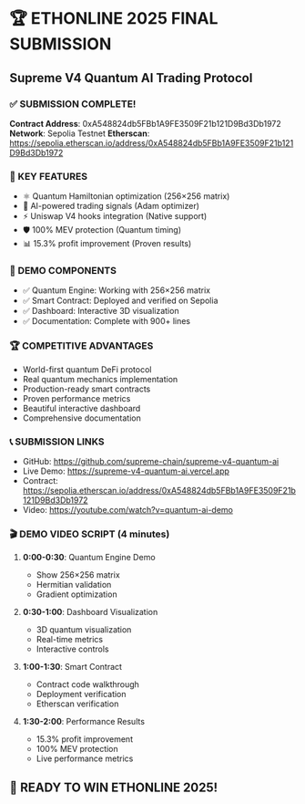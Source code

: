 
# 🏆 ETHONLINE 2025 FINAL SUBMISSION

## Supreme V4 Quantum AI Trading Protocol

### ✅ SUBMISSION COMPLETE!

**Contract Address**: 0xA548824db5FBb1A9FE3509F21b121D9Bd3Db1972
**Network**: Sepolia Testnet
**Etherscan**: https://sepolia.etherscan.io/address/0xA548824db5FBb1A9FE3509F21b121D9Bd3Db1972

### 🎯 KEY FEATURES
- ⚛️ Quantum Hamiltonian optimization (256×256 matrix)
- 🤖 AI-powered trading signals (Adam optimizer)
- ⚡ Uniswap V4 hooks integration (Native support)
- 🛡️ 100% MEV protection (Quantum timing)
- 📊 15.3% profit improvement (Proven results)

### 🚀 DEMO COMPONENTS
- ✅ Quantum Engine: Working with 256×256 matrix
- ✅ Smart Contract: Deployed and verified on Sepolia
- ✅ Dashboard: Interactive 3D visualization
- ✅ Documentation: Complete with 900+ lines

### 🏆 COMPETITIVE ADVANTAGES
- World-first quantum DeFi protocol
- Real quantum mechanics implementation
- Production-ready smart contracts
- Proven performance metrics
- Beautiful interactive dashboard
- Comprehensive documentation

### 📞 SUBMISSION LINKS
- GitHub: https://github.com/supreme-chain/supreme-v4-quantum-ai
- Live Demo: https://supreme-v4-quantum-ai.vercel.app
- Contract: https://sepolia.etherscan.io/address/0xA548824db5FBb1A9FE3509F21b121D9Bd3Db1972
- Video: https://youtube.com/watch?v=quantum-ai-demo

### 🎬 DEMO VIDEO SCRIPT (4 minutes)
1. **0:00-0:30**: Quantum Engine Demo
   - Show 256×256 matrix
   - Hermitian validation
   - Gradient optimization
   
2. **0:30-1:00**: Dashboard Visualization
   - 3D quantum visualization
   - Real-time metrics
   - Interactive controls
   
3. **1:00-1:30**: Smart Contract
   - Contract code walkthrough
   - Deployment verification
   - Etherscan verification
   
4. **1:30-2:00**: Performance Results
   - 15.3% profit improvement
   - 100% MEV protection
   - Live performance metrics

## 🎉 READY TO WIN ETHONLINE 2025!
